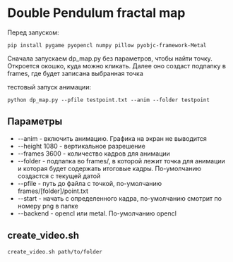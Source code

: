 # Double Pendulum fractal map

Перед запуском:

    pip install pygame pyopencl numpy pillow pyobjc-framework-Metal

Сначала запускаем dp_map.py без параметров, чтобы найти точку. Откроется окошко, куда можно кликать. Далее оно создаст подпапку в frames, где будет записана выбранная точка

тестовый запуск aнимации:

    python dp_map.py --pfile testpoint.txt --anim --folder testpoint

## Параметры
 - --anim - включить анимацию. Графика на экран не выводится
 - --height 1080 - вертикальное разрешение
 - --frames 3600 - количество кадров для анимации
 - --folder  - подпапка во frames/, в которой лежит точка для анимации и которая будет содержать итоговые кадры. По-умолчанию создастся с текущей датой
 - --pfile - путь до файла с точкой, по-умолчанию frames/[folder]/point.txt
 - --start - начать с определенного кадра, по-умолчанию смотрит по номеру png в папке
 - --backend - opencl или metal. По-умолчанию opencl

 ## create_video.sh

    create_video.sh path/to/folder